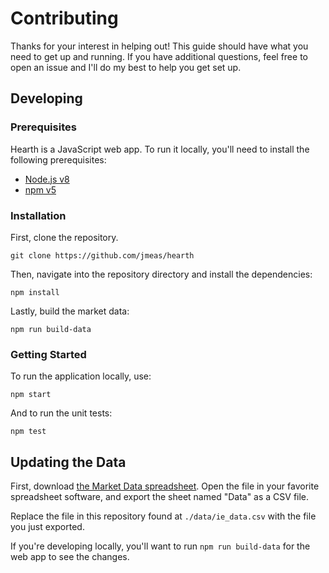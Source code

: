 # Contributing

Thanks for your interest in helping out! This guide should have what you need to get up and
running. If you have additional questions, feel free to open an issue and I'll do my best
to help you get set up.

## Developing

### Prerequisites

Hearth is a JavaScript web app. To run it locally, you'll need to install the following
prerequisites:

* [Node.js v8](https://nodejs.org/en/)
* [npm v5](https://www.npmjs.com)

### Installation

First, clone the repository.

```
git clone https://github.com/jmeas/hearth
```

Then, navigate into the repository directory and install the dependencies:

```
npm install
```

Lastly, build the market data:

```
npm run build-data
```

### Getting Started

To run the application locally, use:

```
npm start
```

And to run the unit tests:

```
npm test
```

## Updating the Data

First, download [the Market Data spreadsheet](http://www.econ.yale.edu/%7Eshiller/data/ie_data.xls). Open
the file in your favorite spreadsheet software, and export the sheet named "Data" as a CSV file.

Replace the file in this repository found at `./data/ie_data.csv` with the file you just exported.

If you're developing locally, you'll want to run `npm run build-data` for the web app to see
the changes.
